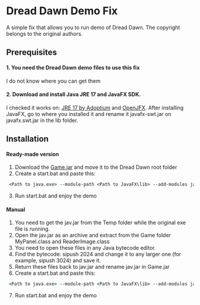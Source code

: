 # Dread Dawn Demo Fix
A simple fix that allows you to run demo of Dread Dawn.
The copyright belongs to the original authors.
## Prerequisites

#### 1. You need the Dread Dawn demo files to use this fix
I do not know where you can get them
#### 2. Download and install Java JRE 17 and JavaFX SDK.
I checked it works on: [JRE 17 by Adoptium](https://adoptium.net/temurin/releases/?os=windows&package=jre&version=17&arch=x64) and [OpenJFX](https://gluonhq.com/products/javafx/).
After installing JavaFX, go to where you installed it and rename it javafx-swt.jar on javafx.swt.jar in the lib folder.

## Installation
#### Ready-made version
1. Download the [Game.jar](https://github.com/DisZom/Dread-Dawn-Demo-Fix/blob/main/Game.jar) and move it to the Dread Dawn root folder
2. Create a start.bat and paste this: 
```bat
 <Path to java.exe> --module-path <Path to JavaFX\lib> --add-modules javafx.base,javafx.controls,javafx.fxml,javafx.graphics,javafx.media,javafx.web,javafx.swt -jar Game.jar
```
3. Run start.bat and enjoy the demo

#### Manual
1. You need to get the jav.jar from the Temp folder while the original exe file is running.
2. Open the jav.jar as an archive and extract from the Game folder MyPanel.class and ReaderImage.class
3. You need to open these files in any Java bytecode editor.
4. Find the bytecode: sipush 2024 and change it to any larger one (for example, sipush 3024) and save it.
5. Return these files back to jav.jar and rename jav.jar in Game.jar
6. Create a start.bat and paste this: 
```bat
 <Path to java.exe> --module-path <Path to JavaFX\lib> --add-modules javafx.base,javafx.controls,javafx.fxml,javafx.graphics,javafx.media,javafx.web,javafx.swt -jar Game.jar
```
7. Run start.bat and enjoy the demo
